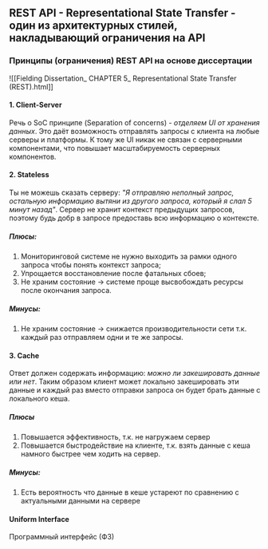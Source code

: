 ## REST API - Representational State Transfer - один из архитектурных стилей, накладывающий ограничения на API
### Принципы (ограничения) REST API на основе диссертации
![[Fielding Dissertation_ CHAPTER 5_ Representational State Transfer (REST).html]]

#### 1. Client-Server
Речь о SoC принципе (Separation of concerns) - *отделяем UI от хранения данных*. Это даёт возможность отправлять запросы с клиента на любые серверы и платформы. К тому же UI никак не связан с серверными компонентами, что повышает масштабируемость серверных компонентов.

#### 2. Stateless
Ты не можешь сказать серверу:  *"Я отправляю неполный запрос, остальную информацию вытяни из другого запроса, который я слал 5 минут назад"*. Сервер не хранит контекст предыдущих запросов, поэтому будь добр в запросе предоставь всю информацию о контексте.

##### Плюсы:
1. Мониторинговой системе не нужно выходить за рамки одного запроса чтобы понять контекст запроса;
2. Упрощается восстановление после фатальных сбоев;
3. Не храним состояние -> системе проще высвобождать ресурсы после окончания запроса.
##### Минусы:
1. Не храним состояние -> снижается производительности сети т.к. каждый раз отправляем одни и те же запросы.

#### 3. Cache
Ответ должен содержать информацию: *можно ли закешировать данные или нет*. Таким образом клиент может локально закешировать эти данные и каждый раз вместо отправки запроса он будет брать данные с локального кеша.

##### Плюсы
1. Повышается эффективность, т.к. не нагружаем сервер
2. Повышается быстродействие на клиенте, т.к. взять данные с кеша намного быстрее чем ходить на сервер.
##### Минусы:
1. Есть вероятность что данные в кеше устареют по сравнению с актуальными данными на сервере
#### Uniform Interface
Программный интерфейс (ФЗ)
